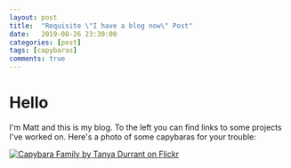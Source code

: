 ```yaml
---
layout: post
title:  "Requisite \"I have a blog now\" Post"
date:   2019-08-26 23:30:00
categories: [post]
tags: [capybaras]
comments: true
---
```

# Hello
I'm Matt and this is my blog. To the left you can find links to some projects I've worked on. Here's a photo of some capybaras for your trouble:

[![Capybara Family by Tanya Durrant on Flickr](https://live.staticflickr.com/6020/5918545695_ef0e98c8ef_z.jpg)](https://www.flickr.com/photos/tanyadurrant/)

